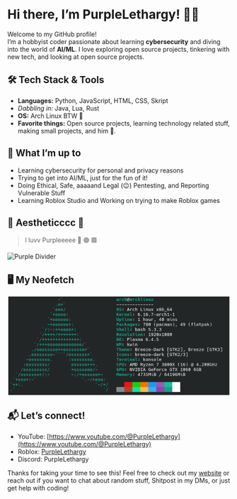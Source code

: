 # Hi there, I’m PurpleLethargy! 👋💜

Welcome to my GitHub profile!  
I’m a hobbyist coder passionate about learning **cybersecurity** and diving into the world of **AI/ML**. I love exploring open source projects, tinkering with new tech, and looking at open source projects.

## 🛠️ Tech Stack & Tools
- **Languages:** Python, JavaScript, HTML, CSS, Skript  
- *Dabbling in:* Java, Lua, Rust
- **OS:** Arch Linux BTW 🐧
- **Favorite things:** Open source projects, learning technology related stuff, making small projects, and him 💜.

## 🌱 What I’m up to
- Learning cybersecurity for personal and privacy reasons
- Trying to get into AI/ML, just for the fun of it!
- Doing Ethical, Safe, aaaaand Legal (😉) Pentesting, and Reporting Vulnerable Stuff
- Learning Roblox Studio and Working on trying to make Roblox games

## 💜 Aestheticccc 💅 
> I luvv Purpleeeee 💜 🟣 🟪

![Purple Divider](https://capsule-render.vercel.app/api?type=soft&color=310052&text=PurpleLethargy&height=100&fontColor=fff)

## 🖥️ My Neofetch

<p align="center">
  <img src="./assets/neofetch.png" alt="Neofetch" width="500">
</p>

## 📬 Let’s connect!
- YouTube: [https://www.youtube.com/@PurpleLethargy](https://www.youtube.com/@PurpleLethargy)
- Roblox: [PurpleLethargy](https://www.roblox.com/users/9420341245/profile)
- Discord: PurpleLethargy

Thanks for taking your time to see this! Feel free to check out my [website](https://PurpleLethargy.github.io/) or reach out if you want to chat about random stuff, Shitpost in my DMs, or just get help with coding!
